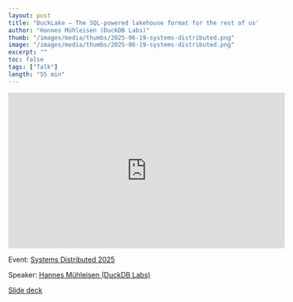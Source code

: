 ```yaml
---
layout: post
title: "DuckLake – The SQL-powered lakehouse format for the rest of us"
author: "Hannes Mühleisen (DuckDB Labs)"
thumb: "/images/media/thumbs/2025-06-19-systems-distributed.png"
image: "/images/media/thumbs/2025-06-19-systems-distributed.png"
excerpt: ""
toc: false
tags: ["Talk"]
length: "55 min"
---
```


<div class="video-container">
<iframe width="560" height="315" src="https://www.youtube-nocookie.com/embed/YQEUkFWa69o?si=ms2SMtxElpzXGAQy" title="YouTube video player" frameborder="0" allow="accelerometer; autoplay; clipboard-write; encrypted-media; gyroscope; picture-in-picture; web-share" referrerpolicy="strict-origin-when-cross-origin" allowfullscreen></iframe>
</div>

Event: [Systems Distributed 2025](https://systemsdistributed.com/)

Speaker: [Hannes Mühleisen (DuckDB Labs)](https://hannes.muehleisen.org/)

[Slide deck](http://blobs.duckdb.org/slides/hannes-muehleisen-ducklake-systems-distributed.pdf)
